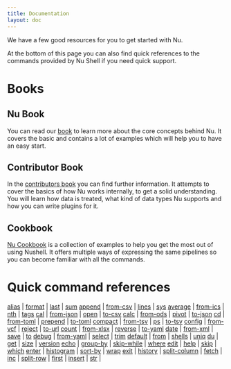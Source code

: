 ```yaml
---
title: Documentation
layout: doc
---
```

We have a few good resources for you to get started with Nu.

At the bottom of this page you can also find quick references to the commands provided by Nu Shell if you need quick support.

# Books

## Nu Book

You can read our [book](https://www.nushell.sh/book) to learn more about the core concepts behind Nu. It covers the basic and contains a lot of examples which will help you to have an easy start.

## Contributor Book

In the [contributors book](https://www.nushell.sh/contributor-book) you can find further information. It attempts to cover the basics of how Nu works internally, to get a solid understanding. You will learn how data is treated, what kind of data types Nu supports and how you can write plugins for it.

## Cookbook

[Nu Cookbook](https://www.nushell.sh/cookbook/) is a collection of examples to help you get the most out of using Nushell. It offers multiple ways of expressing the same pipelines so you can become familiar with all the commands.

# Quick command references

[alias](/commands/alias.html) | [format](/commands/format.html) | [last](/commands/last.html) | [sum](/commands/sum.html)
[append](/commands/append.html) | [from-csv](/commands/from-csv.html) | [lines](/commands/lines.html) | [sys](/commands/sys.html)
[average](/commands/average.html) | [from-ics](/commands/from-ics.html) | [nth](/commands/nth.html) | [tags](/commands/tags.html)
[cal](/commands/cal.html) | [from-json](/commands/from-json.html) | [open](/commands/open.html) | [to-csv](/commands/to-csv.html)
[calc](/commands/calc.html) | [from-ods](/commands/from-ods.html) | [pivot](/commands/pivot.html) | [to-json](/commands/to-json.html)
[cd](/commands/cd.html) | [from-toml](/commands/from-toml.html) | [prepend](/commands/prepend.html) | [to-toml](/commands/to-toml.html)
[compact](/commands/compact.html) | [from-tsv](/commands/from-tsv.html) | [ps](/commands/ps.html) | [to-tsv](/commands/to-tsv.html)
[config](/commands/config.html) | [from-vcf](/commands/from-vcf.html) | [reject](/commands/reject.html) | [to-url](/commands/to-url.html)
[count](/commands/count.html) | [from-xlsx](/commands/from-xlsx.html) | [reverse](/commands/reverse.html) | [to-yaml](/commands/to-yaml.html)
[date](/commands/date.html) | [from-xml](/commands/from-xml.html) | [save](/commands/save.html) | [to](/commands/to.html)
[debug](/commands/debug.html) | [from-yaml](/commands/from-yaml.html) | [select](/commands/select.html) | [trim](/commands/trim.html)
[default](/commands/default.html) | [from](/commands/from.html) | [shells](/commands/shells.html) | [uniq](/commands/uniq.html)
[du](/commands/du.html) | [get](/commands/get.html) | [size](/commands/size.html) | [version](/commands/version.html)
[echo](/commands/echo.html) | [group-by](/commands/group-by.html) | [skip-while](/commands/skip-while.html) | [where](/commands/where.html)
[edit](/commands/edit.html) | [help](/commands/help.html) | [skip](/commands/skip.html) | [which](/commands/which.html)
[enter](/commands/enter.html) | [histogram](/commands/histogram.html) | [sort-by](/commands/sort-by.html) | [wrap](/commands/wrap.html)
[exit](/commands/exit.html) | [history](/commands/history.html) | [split-column](/commands/split-column.html) | 
[fetch](/commands/fetch.html) | [inc](/commands/inc.html) | [split-row](/commands/split-row.html) | 
[first](/commands/first.html) | [insert](/commands/insert.html) | [str](/commands/str.html) | 
